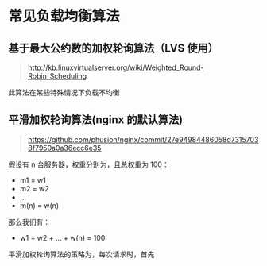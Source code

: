 # 常见负载均衡算法

## 基于最大公约数的加权轮询算法（LVS 使用）

>http://kb.linuxvirtualserver.org/wiki/Weighted_Round-Robin_Scheduling

此算法在某些特殊情况下负载不均衡

## 平滑加权轮询算法(nginx 的默认算法)

>https://github.com/phusion/nginx/commit/27e94984486058d73157038f7950a0a36ecc6e35

假设有 n 台服务器，权重分别为，且总权重为 100：

- m1 = w1
- m2 = w2
- ...
- m(n) = w(n)

那么我们有：

- w1 + w2 + ... + w(n) = 100

平滑加权轮询算法的策略为，每次请求时，首先

